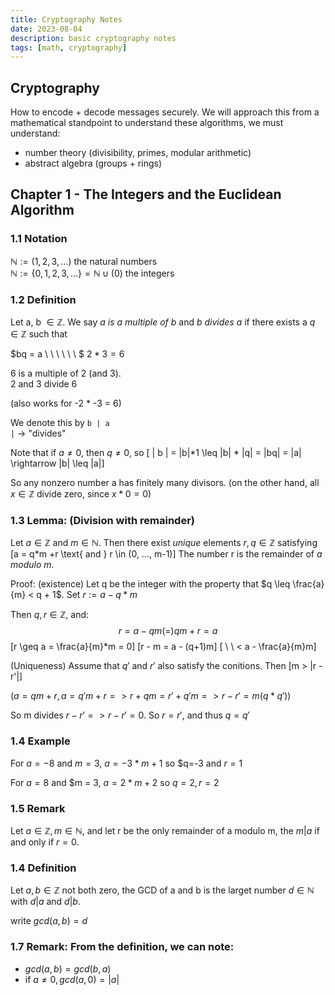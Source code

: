 ```yaml
---
title: Cryptography Notes
date: 2023-08-04
description: basic cryptography notes
tags: [math, cryptography]
---
```


## Cryptography
How to encode + decode messages securely. We will approach this from a mathematical standpoint to understand these algorithms, we must understand:  
- number theory (divisibility, primes, modular arithmetic)
- abstract algebra (groups + rings)  

## Chapter 1 - The Integers and the Euclidean Algorithm  

### 1.1 Notation
$\mathbb{N}:= (1, 2, 3, \ldots)$ the natural numbers  
$\mathbb{N}:= \{0, 1, 2, 3, \ldots\} = \mathbb{N} \cup (0)$ the integers

### 1.2 Definition  
Let a, b $\in \mathbb{Z}$. We say *a is a multiple of b* and *b divides a* if there exists a $q \in \mathbb{Z}$ such that  

$bq = a \\ \\ \\ \\ \\ \\ $  $2 * 3 = 6$

6 is a multiple of 2 (and 3).  
2 and 3 divide 6

(also works for -2 *  -3 = 6)

We denote this by `b | a`  
`|` -> "divides"  

Note that if $a \neq 0$, then $q \neq 0$, so 
\[ | b |  = |b|*1 \leq |b| * |q| = |bq| = |a| \rightarrow |b| \leq |a|\] 

So any nonzero number a has finitely many divisors.
(on the other hand, all $x \in \mathbb{Z}$ divide zero, since $x*0 = 0$)

### 1.3 Lemma: (Division with remainder)

Let $a \in \mathbb{Z}$ and $m \in \mathbb{N}$. Then there exist *unique* elements $r, q \in \mathbb{Z}$ satisfying \[a = q*m +r \text{ and } r \in (0, ..., m-1)\]
The number r is the remainder of *a modulo m*.  

Proof: (existence) Let q be the integer with the property that $q \leq \frac{a}{m} < q + 1$. Set $r:=a-q*m$

Then $q, r \in \mathbb{Z}$, and: $$r = a-qm(=)qm+r=a$$
\[r \geq a = \frac{a}{m}*m = 0\]
\[r - m = a - (q+1)m\]
\[ \\ \\  < a - \frac{a}{m}m\]

(Uniqueness) Assume that $q'$ and $r'$ also satisfy the conitions. Then 
\[m > |r - r'|\]

$(a = qm +r , a = q'm + r  => r + qm = r' + q'm => r - r' = m(q*q'))$

So m divides $r-r' => r - r' = 0$. So $r = r'$, and thus $q=q'$

### 1.4 Example
For $a = -8$ and $m = 3$, $a=-3*m+1$ so $q=-3
 and $r=1$

 For $a =8$ and $m = 3, $a=2*m+2$ so $q=2, r =2$

### 1.5 Remark
Let $a \in \mathbb{Z}, m \in \mathbb{N}$, and let r be the only remainder of a modulo m, the $m|a$ if and only if $r=0$.

### 1.4 Definition
 Let $a, b \in \mathbb{Z}$ not both zero, the GCD of a and b is the larget number $d \in \mathbb{N}$ with $d|a$ and $d|b$.

write $gcd(a,b) = d$

### 1.7 Remark: From the definition, we can note:
- $gcd(a,b) = gcd(b,a)$
- if $a \neq 0, gcd (a,0) = |a|$